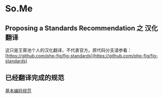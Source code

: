 So.Me
====================================

Proposing a Standards Recommendation 之 汉化翻译
------------------------------------------------

这只是王霄池个人的汉化翻译，不代表官方。原代码分支请参看：[https://github.com/php-fig/fig-standards](https://github.com/php-fig/fig-standards)

已经翻译完成的规范
------------------

[基本编码规范](https://github.com/picasso250/fig-standards/blob/master/accepted/PSR-1-basic-coding-standard.md)
